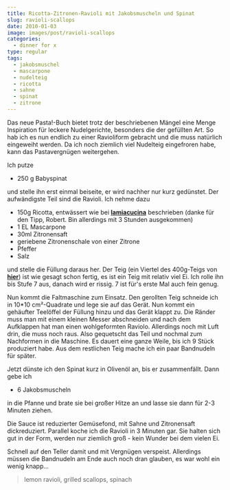 ```yaml
---
title: Ricotta-Zitronen-Ravioli mit Jakobsmuscheln und Spinat
slug: ravioli-scallops
date: 2010-01-03
image: images/post/ravioli-scallops
categories: 
  - dinner for x
type: regular
tags: 
  - jakobsmuschel
  - mascarpone
  - nudelteig
  - ricotta
  - sahne
  - spinat
  - zitrone
---
```


Das neue Pasta!-Buch bietet trotz der beschriebenen Mängel eine Menge Inspiration für leckere Nudelgerichte, besonders die der gefüllten Art. So hab ich es nun endlich zu einer Ravioliform gebracht und die muss natürlich eingeweiht werden. Da ich noch ziemlich viel Nudelteig eingefroren habe, kann das Pastavergnügen weitergehen.

Ich putze

* 250 g Babyspinat

und stelle ihn erst einmal beiseite, er wird nachher nur kurz gedünstet. Der aufwändigste Teil sind die Ravioli. Ich nehme dazu

* 150g Ricotta, entwässert wie bei **[lamiacucina](http://lamiacucina.wordpress.com/2007/06/14/ravioli-al-limone/)** beschrieben (danke für den Tipp, Robert. Bin allerdings mit 3 Stunden ausgekommen) 
* 1 EL Mascarpone 
* 30ml Zitronensaft 
* geriebene Zitronenschale von einer Zitrone 
* Pfeffer 
* Salz

und stelle die Füllung daraus her. Der Teig (ein Viertel des 400g-Teigs von **[hier](../ravioli-steak)**) ist wie gesagt schon fertig, es ist ein Teig mit relativ viel Ei. Ich rolle ihn bis Stufe 7 aus, danach wird er rissig. 7 ist für's erste Mal auch fein genug.

Nun kommt die Faltmaschine zum Einsatz. Den gerollten Teig schneide ich in 10\*10 cm²-Quadrate und lege sie auf das Gerät. Nun kommt ein gehäufter Teelöffel der Füllung hinzu und das Gerät klappt zu. Die Ränder muss man mit einem kleinen Messer abschneiden und nach dem Aufklappen hat man einen wohlgeformten Raviolo. Allerdings noch mit Luft drin, die muss noch raus. Also gequetscht das Teil und nochmal zum Nachformen in die Maschine. Es dauert eine ganze Weile, bis ich 9 Stück produziert habe. Aus dem restlichen Teig mache ich ein paar Bandnudeln für später.

Jetzt dünste ich den Spinat kurz in Olivenöl an, bis er zusammenfällt. Dann gebe ich

* 6 Jakobsmuscheln

in die Pfanne und brate sie bei großer Hitze an und lasse sie dann für 2-3 Minuten ziehen.

Die Sauce ist reduzierter Gemüsefond, mit Sahne und Zitronensaft dickreduziert. Parallel koche ich die Ravioli in 3 Minuten gar. Sie halten sich gut in der Form, werden nur ziemlich groß - kein Wunder bei dem vielen Ei.

Schnell auf den Teller damit und mit Vergnügen verspeist. Allerdings müssen die Bandnudeln am Ende auch noch dran glauben, es war wohl ein wenig knapp...

> lemon ravioli, grilled scallops, spinach